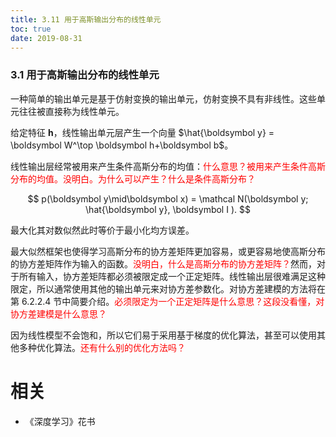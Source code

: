 ```yaml
---
title: 3.11 用于高斯输出分布的线性单元
toc: true
date: 2019-08-31
---
```


### 3.1 用于高斯输出分布的线性单元

一种简单的输出单元是基于仿射变换的输出单元，仿射变换不具有非线性。这些单元往往被直接称为线性单元。

给定特征 $\boldsymbol h$，线性输出单元层产生一个向量 $\hat{\boldsymbol y} = \boldsymbol W^\top \boldsymbol h+\boldsymbol b$。

线性输出层经常被用来产生条件高斯分布的均值：<span style="color:red;">什么意思？被用来产生条件高斯分布的均值。没明白。为什么可以产生？什么是条件高斯分布？</span>

$$
p(\boldsymbol y\mid\boldsymbol x) = \mathcal N(\boldsymbol y; \hat{\boldsymbol y}, \boldsymbol I ).
$$

最大化其对数似然此时等价于最小化均方误差。

最大似然框架也使得学习高斯分布的协方差矩阵更加容易，或更容易地使高斯分布的协方差矩阵作为输入的函数。<span style="color:red;">没明白，什么是高斯分布的协方差矩阵？</span>然而，对于所有输入，协方差矩阵都必须被限定成一个正定矩阵。线性输出层很难满足这种限定，所以通常使用其他的输出单元来对协方差参数化。对协方差建模的方法将在第 6.2.2.4 节中简要介绍。<span style="color:red;">必须限定为一个正定矩阵是什么意思？这段没看懂，对协方差建模是什么意思？</span>

因为线性模型不会饱和，所以它们易于采用基于梯度的优化算法，甚至可以使用其他多种优化算法。<span style="color:red;">还有什么别的优化方法吗？</span>







# 相关

- 《深度学习》花书
